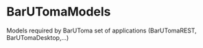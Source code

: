 # BarUTomaModels
Models required by BarUToma set of applications (BarUTomaREST, BarUTomaDesktop,...)
